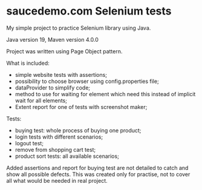 
# saucedemo.com Selenium tests

My simple project to practice Selenium library using Java.

Java version 19, Maven version 4.0.0

Project was written using Page Object pattern.

What is included:
- simple website tests with assertions;
- possibility to choose browser using config.properties file;
- dataProvider to simplify code;
- method to use for waiting for element which need this instead
of implicit wait for all elements;
- Extent report for one of tests with screenshot maker;

Tests: 
- buying test: whole process of buying one product;
- login tests with different scenarios;
- logout test;
- remove from shopping cart test;
- product sort tests: all available scenarios;

Added assertions and report for buying test are not detailed to catch and show all possible defects.
This was created only for practise, not to cover all what would be needed in real project.
